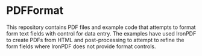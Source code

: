 # PDFFormat
This repository contains PDF files and example code that attempts to format form text fields with control for data entry. The examples have used IronPDF to create PDFs from HTML and post-processing to attempt to refine the form fields where IronPDF does not provide format controls. 
